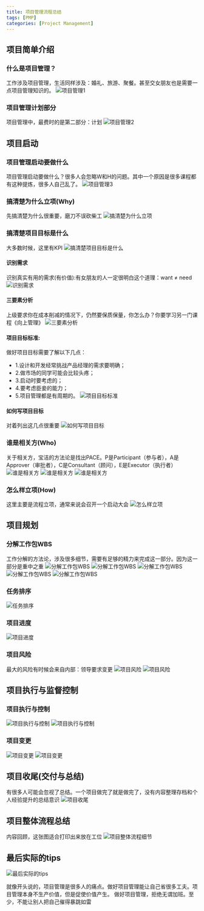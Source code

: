 ```yaml
---
title: 项目管理流程总结
tags: [PMP]
categories: [Project Management]
---
```

## 项目简单介绍
### 什么是项目管理？
工作涉及项目管理，生活同样涉及：婚礼、旅游、聚餐。甚至交女朋友也是需要一点项目管理知识的。
![项目管理1](/pmp/项目管理1.png "项目管理1")

### 项目管理计划部分
项目管理中，最费时的是第二部分：计划
![项目管理2](/pmp/项目管理2.png "项目管理2")

## 项目启动
### 项目管理启动要做什么
项目管理启动要做什么？很多人会忽略W和H的问题。其中一个原因是很多课程都有这种提炼，很多人自己乱了。
![项目管理3](/pmp/项目管理3.png "项目管理3")

### 搞清楚为什么立项(Why)
先搞清楚为什么很重要，磨刀不误砍柴工
![搞清楚为什么立项](/pmp/项目管理4.png "搞清楚为什么立项")

### 搞清楚项目目标是什么
大多数时候，这里有KPI
![搞清楚项目目标是什么](/pmp/项目管理7.png "搞清楚项目目标是什么")

#### 识别需求
识别真实有用的需求(有价值):有女朋友的人一定很明白这个道理：want ≠ need 
![识别需求](/pmp/项目管理5.png "识别需求")

#### 三要素分析
上级要求你在成本削减的情况下，仍然要保质保量，你怎么办？你要学习另一门课程《向上管理》
![三要素分析](/pmp/项目管理6.png "三要素分析")

#### 项目目标标准:
做好项目目标需要了解以下几点：
* 1.设计和开发经常挑战产品经理的需求要明确；
* 2.做市场的同学可能会比较头疼；
* 3.启动时要考虑的；
* 4.要考虑臣妾的能力；
* 5.项目管理都是有周期的。
![项目目标标准](/pmp/项目管理8.png "项目目标标准")

#### 如何写项目目标
对着列出这几点很重要
![如何写项目目标](/pmp/项目管理9.png "如何写项目目标")

### 谁是相关方(Who)
关于相关方，宝洁的方法论是找出PACE。P是Participant（参与者），A是Approver（审批者），C是Consultant（顾问），E是Executor（执行者）
![谁是相关方](/pmp/项目管理1001.png "谁是相关方")
![谁是相关方](/pmp/项目管理1002.png "谁是相关方")
![谁是相关方](/pmp/项目管理1003.png "谁是相关方")

### 怎么样立项(How)
这里主要是流程立项，通常来说会召开一个启动大会
![怎么样立项](/pmp/项目管理11.png "怎么样立项")

## 项目规划
### 分解工作包WBS
工作分解的方法论，涉及很多细节，需要有足够的精力来完成这一部分。因为这一部分是重中之重
![分解工作包WBS](/pmp/项目管理12.png "分解工作包WBS")
![分解工作包WBS](/pmp/项目管理1201.png "分解工作包WBS")
![分解工作包WBS](/pmp/项目管理1202.png "分解工作包WBS")
![分解工作包WBS](/pmp/项目管理1203.png "分解工作包WBS")
![分解工作包WBS](/pmp/项目管理1204.png "分解工作包WBS")
### 任务排序
![任务排序](/pmp/项目管理1205.png "任务排序")

### 项目进度
![项目进度](/pmp/项目管理1301.png "项目进度")

### 项目风险
最大的风险有时候会来自内部：领导要求变更
![项目风险](/pmp/项目管理1302.png "项目风险")
![项目风险](/pmp/项目管理1303.png "项目风险")

## 项目执行与监督控制
### 项目执行与控制
![项目执行与控制](/pmp/项目管理1305.png "项目执行与控制")
![项目执行与控制](/pmp/项目管理1306.png "项目执行与控制")
### 项目变更    
![项目变更](/pmp/项目管理1307.png "项目变更")
![项目变更](/pmp/项目管理1308.png "项目变更")

## 项目收尾(交付与总结)
有很多人可能会忽视了总结。一个项目做完了就是做完了，没有内容整理存档和个人经验提升的总结意识
![项目收尾](/pmp/项目管理14.png "项目收尾")

## 项目整体流程总结
内容回顾，这张图适合打印出来放在工位
![项目整体流程细节](/pmp/项目管理15.png "项目整体流程细节")

## 最后实际的tips
![最后实际的tips](/pmp/项目管理16.png "最后实际的tips")

就像开头说的，项目管理是很多人的痛点。做好项目管理能让自己省很多工夫。项目管理本身不生产价值，但是促使价值产生。
做好项目管理，拒绝无谓加班。至少，不能让别人把自己催得暴跳如雷


